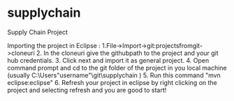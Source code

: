 # supplychain
Supply Chain Project

Importing the project in Eclipse :
1.File->Import->git:projectsfromgit->cloneuri
2. In the cloneuri give the githubpath to the project and your git hub credentials.
3. Click next and import it as general project.
4. Open command prompt and cd to the git folder of the project in you local machine (usually C:\Users\"username"\git\supplychain )
5. Run this command "mvn eclipse:eclipse"
6. Refresh your project in eclipse by right clicking on the project and selecting refresh and you are good to start!
